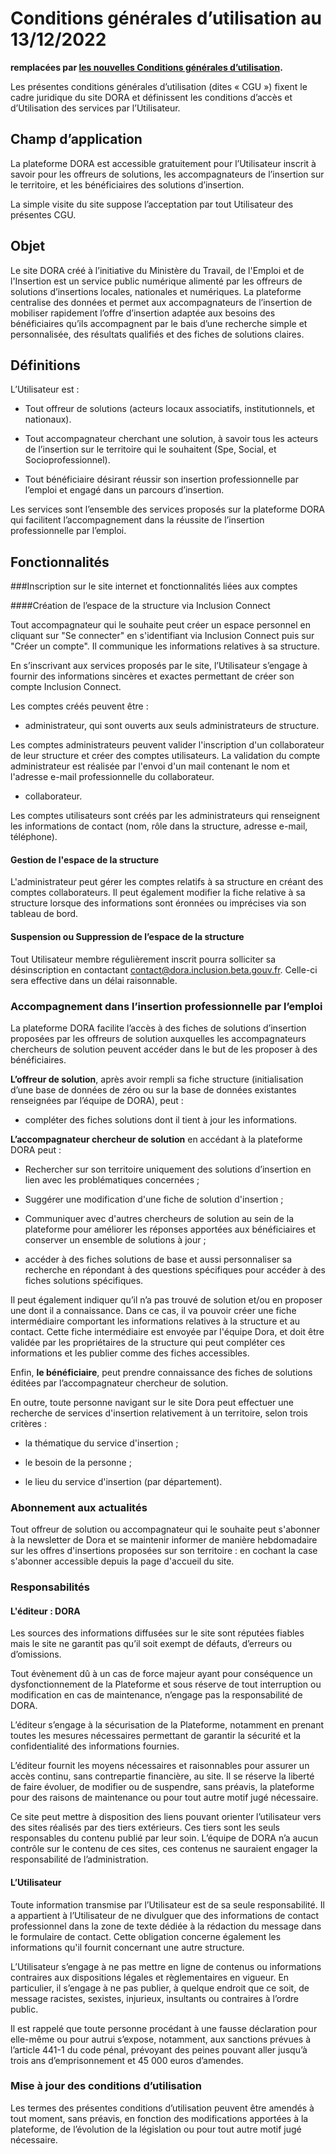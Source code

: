 # Conditions générales d’utilisation au 13/12/2022

**remplacées par [les nouvelles Conditions générales d’utilisation](/cgu).**

Les présentes conditions générales d’utilisation (dites « CGU ») fixent le cadre juridique du site DORA et définissent les conditions d’accès et d’Utilisation des services par l’Utilisateur.

## Champ d’application

La plateforme DORA est accessible gratuitement pour l’Utilisateur inscrit à savoir pour les offreurs de solutions, les accompagnateurs de l’insertion sur le territoire, et les bénéficiaires des solutions d’insertion.

La simple visite du site suppose l’acceptation par tout Utilisateur des présentes CGU.

## Objet

Le site DORA créé à l’initiative du Ministère du Travail, de l'Emploi et de l'Insertion est un service public numérique alimenté par les offreurs de solutions d’insertions locales, nationales et numériques. La plateforme centralise des données et permet aux accompagnateurs de l’insertion de mobiliser rapidement l’offre d’insertion adaptée aux besoins des bénéficiaires qu’ils accompagnent par le bais d’une recherche simple et personnalisée, des résultats qualifiés et des fiches de solutions claires.

## Définitions

L’Utilisateur est :

- Tout offreur de solutions (acteurs locaux associatifs, institutionnels, et nationaux).

- Tout accompagnateur cherchant une solution, à savoir tous les acteurs de l’insertion sur le territoire qui le souhaitent (Spe, Social, et Socioprofessionnel).

- Tout bénéficiaire désirant réussir son insertion professionnelle par l’emploi et engagé dans un parcours d’insertion.

Les services sont l’ensemble des services proposés sur la plateforme DORA qui facilitent l’accompagnement dans la réussite de l’insertion professionnelle par l’emploi.

## Fonctionnalités

###Inscription sur le site internet et fonctionnalités liées aux comptes

####Création de l’espace de la structure via Inclusion Connect

Tout accompagnateur qui le souhaite peut créer un espace personnel en cliquant sur "Se connecter" en s'identifiant via Inclusion Connect puis sur "Créer un compte". Il communique les informations relatives à sa structure.

En s’inscrivant aux services proposés par le site, l’Utilisateur s’engage à fournir des informations sincères et exactes permettant de créer son compte Inclusion Connect.

Les comptes créés peuvent être :

- administrateur, qui sont ouverts aux seuls administrateurs de structure.

Les comptes administrateurs peuvent valider l'inscription d'un collaborateur de leur structure et créer des comptes utilisateurs. La validation du compte administrateur est réalisée par l'envoi d'un mail contenant le nom et l'adresse e-mail professionnelle du collaborateur.

- collaborateur.

Les comptes utilisateurs sont créés par les administrateurs qui renseignent les informations de contact (nom, rôle dans la structure, adresse e-mail, téléphone).

#### Gestion de l'espace de la structure

L'administrateur peut gérer les comptes relatifs à sa structure en créant des comptes collaborateurs. Il peut également modifier la fiche relative à sa structure lorsque des informations sont éronnées ou imprécises via son tableau de bord.

#### Suspension ou Suppression de l’espace de la structure

Tout Utilisateur membre régulièrement inscrit pourra solliciter sa désinscription en contactant [contact@dora.inclusion.beta.gouv.fr](mailto:contact@dora.inclusion.beta.gouv.fr). Celle-ci sera effective dans un délai raisonnable.

### Accompagnement dans l’insertion professionnelle par l’emploi

La plateforme DORA facilite l’accès à des fiches de solutions d’insertion proposées par les offreurs de solution auxquelles les accompagnateurs chercheurs de solution peuvent accéder dans le but de les proposer à des bénéficiaires.

**L’offreur de solution**, après avoir rempli sa fiche structure (initialisation d’une base de données de zéro ou sur la base de données existantes renseignées par l’équipe de DORA), peut :

- compléter des fiches solutions dont il tient à jour les informations.

**L’accompagnateur chercheur de solution** en accédant à la plateforme DORA peut :

- Rechercher sur son territoire uniquement des solutions d’insertion en lien avec les problématiques concernées ;

- Suggérer une modification d'une fiche de solution d'insertion ;

- Communiquer avec d'autres chercheurs de solution au sein de la plateforme pour améliorer les réponses apportées aux bénéficiaires et conserver un ensemble de solutions à jour ;

- accéder à des fiches solutions de base et aussi personnaliser sa recherche en répondant à des questions spécifiques pour accéder à des fiches solutions spécifiques.

Il peut également indiquer qu’il n’a pas trouvé de solution et/ou en proposer une dont il a connaissance. Dans ce cas, il va pouvoir créer une fiche intermédiaire comportant les informations relatives à la structure et au contact. Cette fiche intermédiaire est envoyée par l'équipe Dora, et doit être validée par les propriétaires de la structure qui peut compléter ces informations et les publier comme des fiches accessibles.

Enfin, **le bénéficiaire**, peut prendre connaissance des fiches de solutions éditées par l’accompagnateur chercheur de solution.

En outre, toute personne navigant sur le site Dora peut effectuer une recherche de services d'insertion relativement à un territoire, selon trois critères :

- la thématique du service d'insertion ;

- le besoin de la personne ;

- le lieu du service d'insertion (par département).

### Abonnement aux actualités

Tout offreur de solution ou accompagnateur qui le souhaite peut s'abonner à la newsletter de Dora et se maintenir informer de manière hebdomadaire sur les offres d'insertions proposées sur son territoire : en cochant la case s'abonner accessible depuis la page d'accueil du site.

### Responsabilités

#### L'éditeur : DORA

Les sources des informations diffusées sur le site sont réputées fiables mais le site ne garantit pas qu’il soit exempt de défauts, d’erreurs ou d’omissions.

Tout évènement dû à un cas de force majeur ayant pour conséquence un dysfonctionnement de la Plateforme et sous réserve de tout interruption ou modification en cas de maintenance, n’engage pas la responsabilité de DORA.

L’éditeur s’engage à la sécurisation de la Plateforme, notamment en prenant toutes les mesures nécessaires permettant de garantir la sécurité et la confidentialité des informations fournies.

L’éditeur fournit les moyens nécessaires et raisonnables pour assurer un accès continu, sans contrepartie financière, au site. Il se réserve la liberté de faire évoluer, de modifier ou de suspendre, sans préavis, la plateforme pour des raisons de maintenance ou pour tout autre motif jugé nécessaire.

Ce site peut mettre à disposition des liens pouvant orienter l’utilisateur vers des sites réalisés par des tiers extérieurs. Ces tiers sont les seuls responsables du contenu publié par leur soin. L’équipe de DORA n’a aucun contrôle sur le contenu de ces sites, ces contenus ne sauraient engager la responsabilité de l’administration.

#### L’Utilisateur

Toute information transmise par l’Utilisateur est de sa seule responsabilité. Il a appartient à l’Utilisateur de ne divulguer que des informations de contact professionnel dans la zone de texte dédiée à la rédaction du message dans le formulaire de contact. Cette obligation concerne également les informations qu'il fournit concernant une autre structure.

L’Utilisateur s’engage à ne pas mettre en ligne de contenus ou informations contraires aux dispositions légales et règlementaires en vigueur. En particulier, il s’engage à ne pas publier, à quelque endroit que ce soit, de message racistes, sexistes, injurieux, insultants ou contraires à l’ordre public.

Il est rappelé que toute personne procédant à une fausse déclaration pour elle-même ou pour autrui s’expose, notamment, aux sanctions prévues à l’article 441-1 du code pénal, prévoyant des peines pouvant aller jusqu’à trois ans d’emprisonnement et 45 000 euros d’amendes.

### Mise à jour des conditions d’utilisation

Les termes des présentes conditions d’utilisation peuvent être amendés à tout moment, sans préavis, en fonction des modifications apportées à la plateforme, de l’évolution de la législation ou pour tout autre motif jugé nécessaire.
